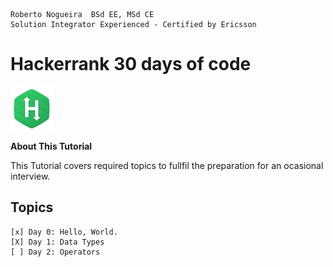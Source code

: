 ```
Roberto Nogueira  BSd EE, MSd CE
Solution Integrator Experienced - Certified by Ericsson
```
# Hackerrank 30 days of code

![ebook cover](images/hackerrank.png)

**About This Tutorial**

This Tutorial covers required topics to fullfil the preparation for an ocasional interview.

## Topics
```
[x] Day 0: Hello, World.
[X] Day 1: Data Types
[ ] Day 2: Operators
```


